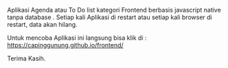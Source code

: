 Aplikasi Agenda atau To Do list kategori Frontend berbasis javascript native tanpa database
. Setiap kali Aplikasi di restart atau setiap kali browser di restart, data akan hilang.

Untuk mencoba Aplikasi ini langsung bisa klik di : 
https://capinggunung.github.io/frontend/

Terima Kasih.
